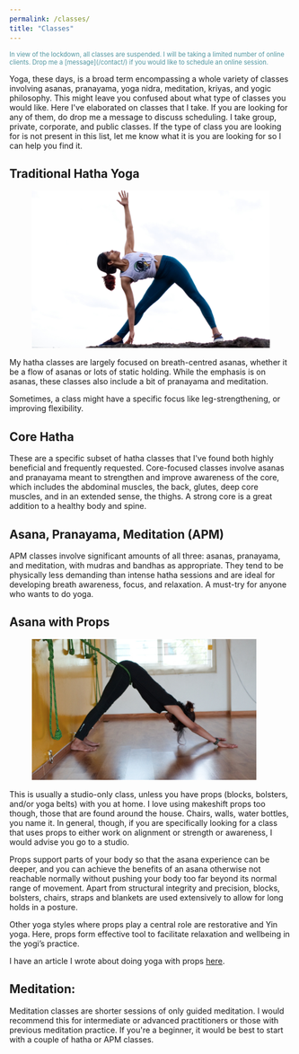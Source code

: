 ```yaml
---
permalink: /classes/
title: "Classes"
---
```

<p style="color: #5096a1; font-size: 0.8em;">
In view of the lockdown, all classes are suspended. I will be taking a limited number of online clients. Drop me a [message](/contact/) if you would like to schedule an online session.</p>

Yoga, these days, is a broad term encompassing a whole variety of classes involving asanas, pranayama, yoga nidra, meditation, kriyas, and yogic philosophy. This might leave you confused about what type of classes you would like. Here I've elaborated on classes that I take. If you are looking for any of them, do drop me a message to discuss scheduling. I take group, private, corporate, and public classes. If the type of class you are looking for is not present in this list, let me know what it is you are looking for so I can help you find it.

## Traditional Hatha Yoga
<figure class="align-right">
  <img class="img-responsive" src="/assets/images/trikonasana.jpg" alt>
</figure>My hatha classes are largely focused on breath-centred asanas, whether it be a flow of asanas or lots of static holding. While the emphasis is on asanas, these classes also include a bit of pranayama and meditation.

Sometimes, a class might have a specific focus like leg-strengthening, or improving flexibility.

## Core Hatha
These are a specific subset of hatha classes that I've found both highly beneficial and frequently requested. Core-focused classes involve asanas and pranayama meant to strengthen and improve awareness of the core, which includes the abdominal muscles, the back, glutes, deep core muscles, and in an extended sense, the thighs. A strong core is a great addition to a healthy body and spine.

## Asana, Pranayama, Meditation (APM)
APM classes involve significant amounts of all three: asanas, pranayama, and meditation, with mudras and bandhas as appropriate. They tend to be physically less demanding than intense hatha sessions and are ideal for developing breath awareness, focus, and relaxation. A must-try for anyone who wants to do yoga.

## Asana with Props
<figure class="align-right">
  <img class="img-responsive" style="max-width: 400px;" src="/assets/images/prop.jpg" alt>
</figure>This is usually a studio-only class, unless you have props (blocks, bolsters, and/or yoga belts) with you at home. I love using makeshift props too though, those that are found around the house. Chairs, walls, water bottles, you name it. In general, though, if you are specifically looking for a class that uses props to either work on alignment or strength or awareness, I would advise you go to a studio. 

Props support parts of your body so that the asana experience can be deeper, and you can achieve the benefits of an asana otherwise not reachable normally without pushing your body too far beyond its normal range of movement. Apart from structural integrity and precision, blocks, bolsters, chairs, straps and blankets are used extensively to allow for long holds in a posture.

Other yoga styles where props play a central role are restorative and Yin yoga. Here, props form effective tool to facilitate relaxation and wellbeing in the yogi’s practice.

I have an article I wrote about doing yoga with props [here](http://www.merkabah.yoga/to-prop-or-not-to-prop/).

## Meditation:
Meditation classes are shorter sessions of only guided meditation. I would recommend this for intermediate or advanced practitioners or those with previous meditation practice. If you're a beginner, it would be best to start with a couple of hatha or APM classes.